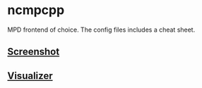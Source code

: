 ncmpcpp
=======

MPD frontend of choice. The config files includes a cheat sheet.

## [Screenshot](http://pub.iotek.org/p/LwHoQ2r.png)

## [Visualizer](http://pub.iotek.org/p/yqn7zX8.png)
